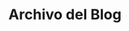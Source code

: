 ---
title: Archivo del Blog
layout: blog
permalink: /blog/
show_excerpts: true
entries_layout: list
---